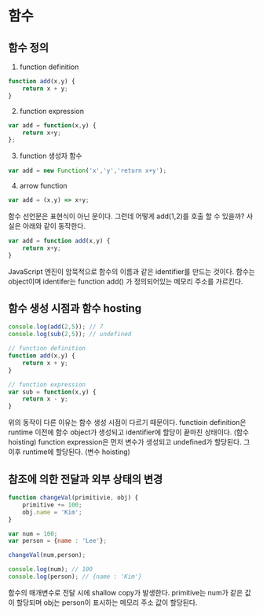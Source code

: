 # 함수

## 함수 정의
1. function definition 
```jsx
function add(x,y) {
    return x + y;
}
```
2. function expression
```jsx
var add = function(x,y) {
    return x+y;
};
```
3. function 생성자 함수
```jsx
var add = new Function('x','y','return x+y');
```
4. arrow function
```jsx
var add = (x,y) => x+y;
```

함수 선언문은 표현식이 아닌 문이다. 그런데 어떻게 add(1,2)를 호출 할 수 있을까?
사실은 아래와 같이 동작한다.
```jsx
var add = function add(x,y) {
    return x+y;
}
```
JavaScript 엔진이 암묵적으로 함수의 이름과 같은 identifier를 만드는 것이다. 함수는 object이며 identifer는 function add() 가 정의되어있는 메모리 주소를 가르킨다.


## 함수 생성 시점과 함수 hosting
```jsx 
console.log(add(2,5)); // 7
console.log(sub(2,5)); // undefined

// function definition
function add(x,y) {
    return x + y;
}

// function expression
var sub = function(x,y) {
    return x - y;
}
```
위의 동작이 다른 이유는 함수 생성 시점이 다르기 때문이다. 
functioin definition은 runtime 이전에 함수 object가 생성되고 identifier에 할당이 끝마친 상태이다. (함수 hoisting)
function expression은 먼저 변수가 생성되고 undefined가 할당된다. 그 이후 runtime에 할당된다. (변수 hoisting)

## 참조에 의한 전달과 외부 상태의 변경
```jsx
function changeVal(primitivie, obj) {
    primitive += 100;
    obj.name = 'Kim';
}

var num = 100;
var person = {name : 'Lee'};

changeVal(num,person);

console.log(num); // 100
console.log(person); // {name : 'Kim'}
```
함수의 매개변수로 전달 시에 shallow copy가 발생한다. 
primitive는 num가 같은 값이 할당되며 obj는 person이 표시하는 메모리 주소 값이 할당된다.